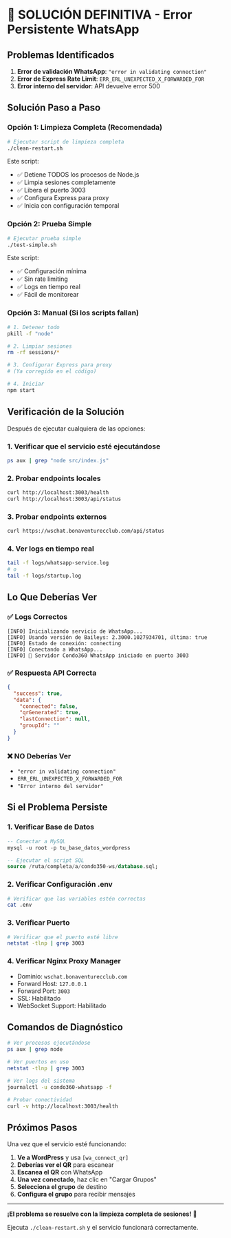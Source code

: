# 🚨 SOLUCIÓN DEFINITIVA - Error Persistente WhatsApp

## Problemas Identificados

1. **Error de validación WhatsApp**: `"error in validating connection"`
2. **Error de Express Rate Limit**: `ERR_ERL_UNEXPECTED_X_FORWARDED_FOR`
3. **Error interno del servidor**: API devuelve error 500

## Solución Paso a Paso

### Opción 1: Limpieza Completa (Recomendada)

```bash
# Ejecutar script de limpieza completa
./clean-restart.sh
```

Este script:
- ✅ Detiene TODOS los procesos de Node.js
- ✅ Limpia sesiones completamente
- ✅ Libera el puerto 3003
- ✅ Configura Express para proxy
- ✅ Inicia con configuración temporal

### Opción 2: Prueba Simple

```bash
# Ejecutar prueba simple
./test-simple.sh
```

Este script:
- ✅ Configuración mínima
- ✅ Sin rate limiting
- ✅ Logs en tiempo real
- ✅ Fácil de monitorear

### Opción 3: Manual (Si los scripts fallan)

```bash
# 1. Detener todo
pkill -f "node"

# 2. Limpiar sesiones
rm -rf sessions/*

# 3. Configurar Express para proxy
# (Ya corregido en el código)

# 4. Iniciar
npm start
```

## Verificación de la Solución

Después de ejecutar cualquiera de las opciones:

### 1. Verificar que el servicio esté ejecutándose
```bash
ps aux | grep "node src/index.js"
```

### 2. Probar endpoints locales
```bash
curl http://localhost:3003/health
curl http://localhost:3003/api/status
```

### 3. Probar endpoints externos
```bash
curl https://wschat.bonaventurecclub.com/api/status
```

### 4. Ver logs en tiempo real
```bash
tail -f logs/whatsapp-service.log
# o
tail -f logs/startup.log
```

## Lo Que Deberías Ver

### ✅ Logs Correctos
```
[INFO] Inicializando servicio de WhatsApp...
[INFO] Usando versión de Baileys: 2.3000.1027934701, última: true
[INFO] Estado de conexión: connecting
[INFO] Conectando a WhatsApp...
[INFO] 🚀 Servidor Condo360 WhatsApp iniciado en puerto 3003
```

### ✅ Respuesta API Correcta
```json
{
  "success": true,
  "data": {
    "connected": false,
    "qrGenerated": true,
    "lastConnection": null,
    "groupId": ""
  }
}
```

### ❌ NO Deberías Ver
- `"error in validating connection"`
- `ERR_ERL_UNEXPECTED_X_FORWARDED_FOR`
- `"Error interno del servidor"`

## Si el Problema Persiste

### 1. Verificar Base de Datos
```sql
-- Conectar a MySQL
mysql -u root -p tu_base_datos_wordpress

-- Ejecutar el script SQL
source /ruta/completa/a/condo350-ws/database.sql;
```

### 2. Verificar Configuración .env
```bash
# Verificar que las variables estén correctas
cat .env
```

### 3. Verificar Puerto
```bash
# Verificar que el puerto esté libre
netstat -tlnp | grep 3003
```

### 4. Verificar Nginx Proxy Manager
- Dominio: `wschat.bonaventurecclub.com`
- Forward Host: `127.0.0.1`
- Forward Port: `3003`
- SSL: Habilitado
- WebSocket Support: Habilitado

## Comandos de Diagnóstico

```bash
# Ver procesos ejecutándose
ps aux | grep node

# Ver puertos en uso
netstat -tlnp | grep 3003

# Ver logs del sistema
journalctl -u condo360-whatsapp -f

# Probar conectividad
curl -v http://localhost:3003/health
```

## Próximos Pasos

Una vez que el servicio esté funcionando:

1. **Ve a WordPress** y usa `[wa_connect_qr]`
2. **Deberías ver el QR** para escanear
3. **Escanea el QR** con WhatsApp
4. **Una vez conectado**, haz clic en "Cargar Grupos"
5. **Selecciona el grupo** de destino
6. **Configura el grupo** para recibir mensajes

---

**¡El problema se resuelve con la limpieza completa de sesiones!** 🎯

Ejecuta `./clean-restart.sh` y el servicio funcionará correctamente.
